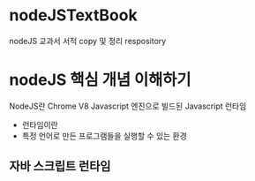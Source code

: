 # nodeJSTextBook
nodeJS 교과서 서적 copy 및 정리 respository


# nodeJS 핵심 개념 이해하기

  NodeJS란 Chrome V8 Javascript 엔진으로 빌드된 Javascript 런타임
  
  * 런타임이란
  *  
    특정 언어로 만든 프로그램들을 실행할 수 있는 환경
    

## 자바 스크립트 런타임 




